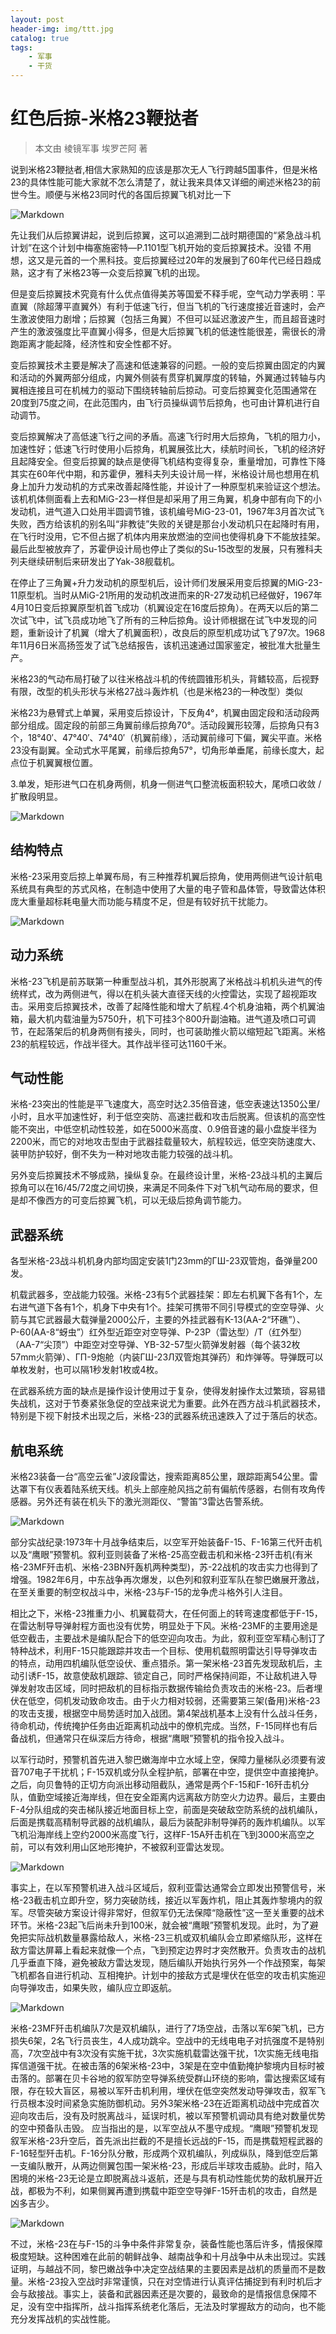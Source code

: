 ```yaml
---
layout: post
header-img: img/ttt.jpg
catalog: true
tags:
    - 军事
    - 干货
---
```

# 红色后掠-米格23鞭挞者

> 本文由 棱镜军事 埃罗芒阿 著

说到米格23鞭挞者,相信大家熟知的应该是那次无人飞行跨越5国事件，但是米格23的具体性能可能大家就不怎么清楚了，就让我来具体又详细的阐述米格23的前世今生。顺便与米格23同时代的各国后掠翼飞机对比一下

![Markdown](http://i1.bvimg.com/627594/5a21d35329fe5f41.jpg)

先让我们从后掠翼讲起，说到后掠翼，这可以追溯到二战时期德国的“紧急战斗机计划”在这个计划中梅塞施密特—P.1101型飞机开始的变后掠翼技术。没错 不用想，这又是元首的一个黑科技。变后掠翼经过20年的发展到了60年代已经日趋成熟，这才有了米格23等一众变后掠翼飞机的出现。

但是变后掠翼技术究竟有什么优点值得美苏等国爱不释手呢，空气动力学表明：平直翼（除超薄平直翼外）有利于低速飞行，但当飞机的飞行速度接近音速时，会产生激波使阻力剧增；后掠翼（包括三角翼）不但可以延迟激波产生，而且超音速时产生的激波强度比平直翼小得多，但是大后掠翼飞机的低速性能很差，需很长的滑跑距离才能起降，经济性和安全性都不好。

变后掠翼技术主要是解决了高速和低速兼容的问题。一般的变后掠翼由固定的内翼和活动的外翼两部分组成，内翼外侧装有贯穿机翼厚度的转轴，外翼通过转轴与内翼相连接且可在机械力的驱动下围绕转轴前后掠动。可变后掠翼变化范围通常在20度到75度之间，在此范围内，由飞行员操纵调节后掠角，也可由计算机进行自动调节。

变后掠翼解决了高低速飞行之间的矛盾。高速飞行时用大后掠角，飞机的阻力小，加速性好；低速飞行时使用小后掠角，机翼展弦比大，续航时间长，飞机的经济好且起降安全。但变后掠翼的缺点是使得飞机结构变得复杂，重量增加，可靠性下降其实在60年代中期，和苏霍伊，雅科夫列夫设计局一样，米格设计局也想用在机身上加升力发动机的方式来改善起降性能，并设计了一种原型机来验证这个想法。该机机体侧面看上去和MiG-23一样但是却采用了用三角翼，机身中部有向下的小发动机，进气道入口处用半圆调节锥，该机编号MiG-23-01，1967年3月首次试飞失败，西方给该机的别名叫“非教徒”失败的关键是那台小发动机只在起降时有用，在飞行时没用，它不但占据了机体内用来放燃油的空间也使得机身下不能放挂架。最后此型被放弃了，苏霍伊设计局也停止了类似的Su-15改型的发展，只有雅科夫列夫继续研制后来研发出了Yak-38舰载机。

在停止了三角翼+升力发动机的原型机后，设计师们发展采用变后掠翼的MiG-23-11原型机。当时从MiG-21所用的发动机改进而来的R-27发动机已经做好，1967年4月10日变后掠翼原型机首飞成功（机翼设定在16度后掠角）。在两天以后的第二次试飞中，试飞员成功地飞了所有的三种后掠角。设计师根据在试飞中发现的问题，重新设计了机翼（增大了机翼面积），改良后的原型机成功试飞了97次。1968年11月6日米高扬签发了试飞总结报告，该机迅速通过国家鉴定，被批准大批量生产。

米格23的气动布局打破了以往米格战斗机的传统圆锥形机头，背鳍较高，后视野有限，改型的机头形状与米格27战斗轰炸机（也是米格23的一种改型）类似

米格23为悬臂式上单翼，采用变后掠设计，下反角4°，机翼由固定段和活动段两部分组成。固定段的前部三角翼前缘后掠角70°。活动段翼形较薄，后掠角只有3个，18°40′、47°40′、74°40′（机翼前缘），活动翼前缘可下偏，翼尖平直。米格23没有副翼。全动式水平尾翼，前缘后掠角57°，切角形单垂尾，前缘长度大，起点位于机翼翼根位置。

3.单发，矩形进气口在机身两侧，机身一侧进气口整流板面积较大，尾喷口收敛 / 扩散段明显。

![Markdown](http://i1.bvimg.com/627594/b0e3d12e1781d40d.jpg)

## 结构特点
米格-23采用变后掠上单翼布局，有三种推荐机翼后掠角，使用两侧进气设计航电系统具有典型的苏式风格，在制造中使用了大量的电子管和晶体管，导致雷达体积庞大重量超标耗电量大而功能与精度不足，但是有较好抗干扰能力。

![Markdown](http://i1.bvimg.com/627594/ef76d2f5a85d127c.jpg)

## 动力系统
米格-23飞机是前苏联第一种重型战斗机，其外形脱离了米格战斗机机头进气的传统样式，改为两侧进气，得以在机头装大直径天线的火控雷达，实现了超视距攻击。采用变后掠翼技术，改善了起降性能和增大了航程.4个机身油箱，两个机翼油箱，最大机内载油量为5750升，机下可挂3个800升副油箱。进气道及喷口可调节，在起落架后的机身两侧有接头，同时，也可装助推火箭以缩短起飞距离。米格23的航程较远，作战半径大。其作战半径可达1160千米。

## 气动性能
米格-23突出的性能是平飞速度大，高空时达2.35倍音速，低空表速达1350公里/小时，且水平加速性好，利于低空突防、高速拦截和攻击后脱离。但该机的高空性能不突出，中低空机动性较差，如在5000米高度、0.9倍音速的最小盘旋半径为2200米，而它的对地攻击型由于武器挂载量较大，航程较远，低空突防速度大、装甲防护较好，倒不失为一种对地攻击能力较强的战斗机。

另外变后掠翼技术不够成熟，操纵复杂。在最终设计里，米格-23战斗机的主翼后掠角可以在16/45/72度之间切换，来满足不同条件下对飞机气动布局的要求，但是却不像西方的可变后掠翼飞机，可以无级后掠角调节能力。

## 武器系统
各型米格-23战斗机机身内部均固定安装1门23mm的ГШ-23双管炮，备弹量200发。

机载武器多，空战能力较强。米格-23有5个武器挂架：即左右机翼下各有1个，左右进气道下各有1个，机身下中央有1个。挂架可携带不同引导模式的空空导弹、火箭与其它武器最大载弹量2000公斤，主要的外挂武器有K-13(AA-2“环礁”）、Р-60(AA-8“蚜虫”）红外型近距空对空导弹、P-23P（雷达型）/T（红外型）（AA-7“尖顶”）中距空对空导弹、YB-32-57型火箭弹发射器（每个装32枚57mm火箭弹）、ГП-9炮舱（内装ГШ-23Л双管炮其弹药）和炸弹等。导弹既可以单枚发射，也可以隔1秒发射1枚或4枚。

在武器系统方面的缺点是操作设计使用过于复杂，使得发射操作太过繁琐，容易错失战机，这对于节奏紧张急促的空战来说尤为重要。此外在西方战斗机武器技术，特别是下视下射技术出现之后，米格-23的武器系统迅速跌入了过于落后的状态。

## 航电系统
米格23装备一台“高空云雀”J波段雷达，搜索距离85公里，跟踪距离54公里。雷达罩下有仪表着陆系统天线。机头上部座舱风挡之前有偏航传感器，右侧有攻角传感器。另外还有装在机头下的激光测距仪、“警笛”3雷达告警系统。

![Markdown](http://i1.bvimg.com/627594/1f7cdbcbb2d8ca73.jpg)

部分实战纪录:1973年十月战争结束后，以空军开始装备F-15、F-16第三代歼击机以及“鹰眼”预警机。叙利亚则装备了米格-25高空截击机和米格-23歼击机(有米格-23MF歼击机、米格-23BN歼轰机两种类型)，苏-22战机的攻击实力也得到了增强。1982年6月，中东战争再次爆发，以色列和叙利亚军队在黎巴嫩展开激战，在至关重要的制空权战斗中，米格-23与F-15的龙争虎斗格外引人注目。

相比之下，米格-23推重力小、机翼载荷大，在任何面上的转弯速度都低于F-15，在雷达制导导弹射程方面也没有优势，明显处于下风。米格-23MF的主要用途是低空截击，主要战术是编队配合下的低空迎向攻击。为此，叙利亚空军精心制订了特种战术，利用F-15只能跟踪并攻击一个目标、使用机载照明雷达引导导弹攻击的特点，动用四机编队低空设伏、重点猎杀。第一架米格-23首先发现敌机后，主动引诱F-15，故意使敌机跟踪、锁定自己，同时严格保持间距，不让敌机进入导弹发射攻击区域，同时把敌机的目标指示数据传输给负责攻击的米格-23。后者埋伏在低空，伺机发动致命攻击。由于火力相对较弱，还需要第三架(备用)米格-23的攻击支援，根据空中局势适时加入战团。第4架战机基本上没有什么战斗任务，待命机动，传统掩护任务由近距离机动战中的僚机完成。当然，F-15同样也有后备战机，但通常只在纵深后方待命，根据“鹰眼”预警机的指令投入战斗。

以军行动时，预警机首先进入黎巴嫩海岸中立水域上空，保障力量梯队必须要有波音707电子干扰机；F-15双机或分队全程护航，部署在中空，提供空中直接掩护。之后，向贝鲁特的正切方向派出移动阻截队，通常是两个F-15和F-16歼击机分队，值勤空域接近海岸线，但在安全距离内远离敌方防空火力边界。最后，主要由F-4分队组成的突击梯队接近地面目标上空，前面是突破敌空防系统的战机编队，后面是携载高精制导武器的战机编队，最后为装配非制导弹药的轰炸机编队。以军飞机沿海岸线上空约2000米高度飞行，这样F-15A歼击机在飞到3000米高空之前，可以有效利用山区地形掩护，不被叙利亚雷达发现。

![Markdown](http://i1.bvimg.com/627594/14ec80b77e6cf911.jpg)

事实上，在以军预警机进入战斗区域后，叙利亚雷达通常会立即发出预警信号，米格-23截击机立即升空，努力突破防线，接近以军轰炸机，阻止其轰炸黎境内的叙军。尽管突破方案设计得非常好，但叙军仍无法保障“隐蔽性”这一至关重要的战术环节。米格-23起飞后尚未升到100米，就会被“鹰眼”预警机发现。此时，为了避免把实际战机数量暴露给敌人，米格-23三机或双机编队会立即紧缩队形，这样在敌方雷达屏幕上看起来就像一个点，飞到预定边界时才突然散开。负责攻击的战机几乎垂直下降，避免被敌方雷达发现，随后编队开始执行另外一个作战预案，每架飞机都各自进行机动、互相掩护。计划中的接敌方式是埋伏在低空的攻击机实施迎向导弹攻击，如果失败，编队应立即返航。

![Markdown](http://i1.bvimg.com/627594/f61c68f65fa50fff.jpg)

米格-23MF歼击机编队7次是双机编队，进行了7场空战，击落以军6架飞机，已方损失6架，2名飞行员丧生，4人成功跳伞。空战中的无线电电子对抗强度不是特别高，7次空战中有3次没有实施干扰，3次实施机载雷达强干扰，1次实施无线电指挥信道强干扰。在被击落的6架米格-23中，3架是在空中值勤掩护黎境内目标时被击落的。部署在贝卡谷地的叙军防空导弹系统受群山环绕的影响，雷达搜索区域有限，存在较大盲区，易被以军歼击机利用，埋伏在低空突然发动导弹攻击，叙军飞行员根本没时间紧急实施防御机动。另外3架米格-23在近距离机动战中完成首次迎向攻击后，没有及时脱离战斗，延误时机，被以军预警机调动具有绝对数量优势的空中预备队击毁。
应当指出的是，以军空战从不墨守成规。“鹰眼”预警机发现叙军米格-23升空后，首先派出拦截的不是擅长远战的F-15，而是携载短程武器的F-16轻型歼击机。F-16分队分散，形成两个双机编队，列成纵队，降到低空后第一支编队散开，从两边侧翼包围一架米格-23，形成后半球攻击威胁。此时，陷入困境的米格-23无论是立即脱离战斗返航，还是与具有机动性能优势的敌机展开近战，都极为不利，如果侧翼再遭到携载中距空空导弹F-15歼击机的攻击，自然是凶多吉少。

![Markdown](http://i1.bvimg.com/627594/4a62a97ac2ca5c30.jpg)

不过，米格-23在与F-15的斗争中条件非常复杂，装备性能也落后许多，情报保障极度短缺。这种困难在此前的朝鲜战争、越南战争和十月战争中从未出现过。实践证明，与越战不同，黎巴嫩战争中决定空战结果的主要因素是战机的质量而不是数量。米格-23投入空战时非常谨慎，只在对空情进行认真评估捕捉到有利时机后才会与敌接战。事实上，装备和武器因素还是次要的，最致命的是情报信息保障不足，没有空中指挥所，战斗指挥系统老化落后，无法及时掌握敌方的动向，也不能充分发挥战机的实战性能。

